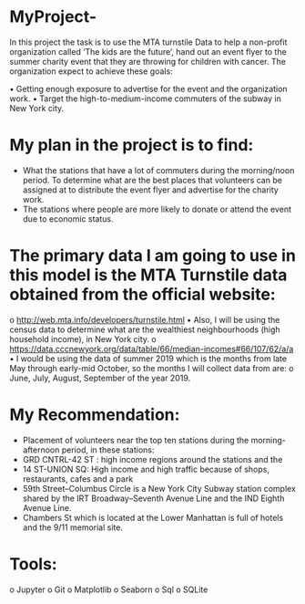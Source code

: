 # MyProject- 
In this project the task is to use the MTA turnstile Data to help a non-profit organization
called ‘The kids are the future’, hand out an event flyer to the summer charity event that they 
are throwing for children with cancer. The organization expect to achieve these goals:

• Getting enough exposure to advertise for the event and the organization work. 
• Target the high-to-medium-income commuters of the subway in New York city.

# My plan in the project is to find:
- What the stations that have a lot of commuters during the morning/noon
period. To determine what are the best places that volunteers can be assigned 
at to distribute the event flyer and advertise for the charity work.
- The stations where people are more likely to donate or attend the event due to 
economic status.

# The primary data I am going to use in this model is the MTA Turnstile data obtained from the official website:
o http://web.mta.info/developers/turnstile.html
• Also, I will be using the census data to determine what are the wealthiest
neighbourhoods (high household income), in New York city.
o https://data.cccnewyork.org/data/table/66/median-incomes#66/107/62/a/a
• I would be using the data of summer 2019 which is the months from late May through 
early-mid October, so the months I will collect data from are:
o June, July, August, September of the year 2019.

# My Recommendation:
- Placement of volunteers near the top ten stations during the morning-afternoon period, in these stations:
- GRD CNTRL-42 ST : high income regions around the stations and the 
- 14 ST-UNION SQ: High income and high traffic because of shops, restaurants, cafes and a park
- 59th Street–Columbus Circle is a New York City Subway station complex shared by the IRT Broadway–Seventh Avenue Line and the IND Eighth Avenue Line.
- Chambers St which is located at the Lower Manhattan is full of hotels and the 9/11 memorial site.

# Tools:
o Jupyter
o Git
o Matplotlib
o Seaborn
o Sql
o SQLite
